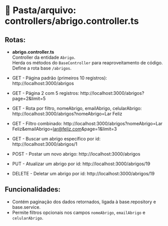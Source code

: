 # 📂 Pasta/arquivo: controllers/abrigo.controller.ts

## Rotas:

- **abrigo.controller.ts**  
  Controller da entidade `Abrigo`.  
  Herda os métodos do `BaseController` para reaproveitamento de código.  
  Define a rota base `/abrigos`.

- GET - Página padrão (primeiros 10 registros): http://localhost:3000/abrigos
- GET - Página 2 com 5 registros: http://localhost:3000/abrigos?page=2&limit=5
- GET - Rota por filtro, nomeAbrigo, emailAbrigo, celularAbrigo: http://localhost:3000/abrigos?nomeAbrigo=Lar Feliz
- GET - Filtro combinado: http://localhost:3000/abrigos?nomeAbrigo=Lar Feliz&emailAbrigo=lar@feliz.com&page=1&limit=3
- GET - Buscar um abrigo específico por id: http://localhost:3000/abrigos/1
- POST - Postar um novo abrigo: http://localhost:3000/abrigos
- PUT - Atualizar um abrigo por id: http://localhost:3000/abrigos/19
- DELETE - Deletar um abrigo por id: http://localhost:3000/abrigos/19

## Funcionalidades:
- Contém paginação dos dados retornados, ligada à base.repository e base.service.
- Permite filtros opcionais nos campos `nomeAbrigo`, `emailAbrigo` e `celularAbrigo`.
